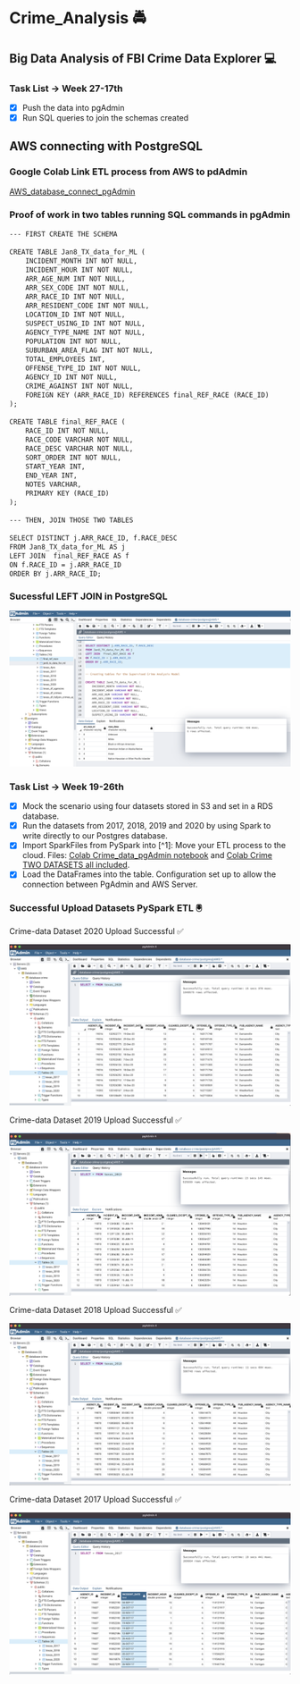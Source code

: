 # **Crime_Analysis** :oncoming_police_car:
## Big Data Analysis of FBI Crime Data Explorer :computer:

### Task List -> Week 27-17th
- [x] Push the data into pgAdmin
- [x] Run SQL queries to join the schemas created

## AWS connecting with PostgreSQL

### Google Colab Link ETL process from AWS to pdAdmin
[AWS_database_connect_pgAdmin](https://colab.research.google.com/drive/14BlO0zgqK5SQ78v0lvVnbCD664GdwQ6f#scrollTo=bvY30Mslbgis)

### Proof of work in two tables running SQL commands in pgAdmin

```
--- FIRST CREATE THE SCHEMA

CREATE TABLE Jan8_TX_data_for_ML (
    INCIDENT_MONTH INT NOT NULL,
    INCIDENT_HOUR INT NOT NULL,
    ARR_AGE_NUM INT NOT NULL,
    ARR_SEX_CODE INT NOT NULL,
    ARR_RACE_ID INT NOT NULL,
    ARR_RESIDENT_CODE INT NOT NULL,
    LOCATION_ID INT NOT NULL,
    SUSPECT_USING_ID INT NOT NULL,
    AGENCY_TYPE_NAME INT NOT NULL,
    POPULATION INT NOT NULL,
    SUBURBAN_AREA_FLAG INT NOT NULL,
    TOTAL_EMPLOYEES INT,
    OFFENSE_TYPE_ID INT NOT NULL,
    AGENCY_ID INT NOT NULL,
    CRIME_AGAINST INT NOT NULL,
    FOREIGN KEY (ARR_RACE_ID) REFERENCES final_REF_RACE (RACE_ID)  
);

CREATE TABLE final_REF_RACE (
    RACE_ID INT NOT NULL,
    RACE_CODE VARCHAR NOT NULL,
    RACE_DESC VARCHAR NOT NULL,
    SORT_ORDER INT NOT NULL,
    START_YEAR INT,
    END_YEAR INT,
    NOTES VARCHAR,
    PRIMARY KEY (RACE_ID)
);

--- THEN, JOIN THOSE TWO TABLES

SELECT DISTINCT j.ARR_RACE_ID, f.RACE_DESC
FROM Jan8_TX_data_for_ML AS j
LEFT JOIN  final_REF_RACE AS f
ON f.RACE_ID = j.ARR_RACE_ID
ORDER BY j.ARR_RACE_ID;

```
### Sucessful LEFT JOIN in PostgreSQL

![Join_Crime_tables](JOIN_TABLES.png#gh-dark-mode-only)



### Task List -> Week 19-26th
- [x] Mock the scenario using four datasets stored in S3 and set in a RDS database.
- [x] Run the datasets from 2017, 2018, 2019 and 2020 by using Spark to write directly to our Postgres database.
- [x] Import SparkFiles from PySpark into [^1]: Move your ETL process to the cloud. Files: [Colab Crime_data_pgAdmin notebook](https://colab.research.google.com/drive/1fM4oXPtmu0VE950IbB4zbEU86xDZ5qt4?usp=sharing) and [Colab Crime TWO DATASETS all included](https://colab.research.google.com/drive/14BlO0zgqK5SQ78v0lvVnbCD664GdwQ6f#scrollTo=bvY30Mslbgis).
- [x] Load the DataFrames into the table. Configuration set up to allow the connection between PgAdmin and AWS Server.

### Successful Upload Datasets PySpark ETL :trackball:

Crime-data Dataset 2020 Upload Successful :white_check_mark:

![Data 2020](resources/Texas%202020.png)

Crime-data Dataset 2019 Upload Successful :white_check_mark:

![Data 2019](resources/Texas%202019.png)

Crime-data Dataset 2018 Upload Successful :white_check_mark:

![Data 2018](resources/Texas%202018.png)

Crime-data Dataset 2017 Upload Successful :white_check_mark:

![Data 2017](resources/Texas%202017.png)
